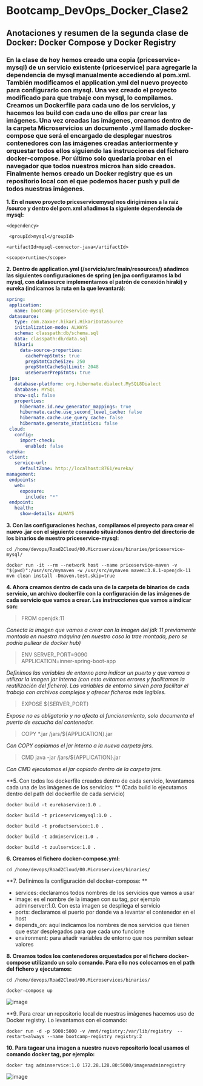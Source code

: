 # Bootcamp_DevOps_Docker_Clase2
## Anotaciones y resumen de la segunda clase de Docker: Docker Compose y Docker Registry

### En la clase de hoy hemos creado una copia (priceservice-mysql) de un servicio existente (priceservice) para agregarle la dependencia de mysql manualmente accediendo al pom.xml. También modificamos el application.yml del nuevo proyecto para configurarlo con mysql. Una vez creado el proyecto modificado para que trabaje con mysql, lo compilamos. Creamos un Dockerfile para cada uno de los servicios, y hacemos los build con cada uno de ellos par crear las imágenes. Una vez creadas las imágenes, creamos dentro de la carpeta Microservicios un documento .yml llamado docker-compose que será el encargado de desplegar nuestros contenedores con las imágenes creadas anteriormente y orquestar todos ellos siguiendo las instrucciones del fichero docker-compose. Por último solo quedaría probar en el navegador que todos nuestros micros han sido creados. Finalmente hemos creado un Docker registry que es un repositorio local con el que podemos hacer push y pull de todos nuestras imágenes.


**1. En el nuevo proyecto priceservicemysql nos dirigimimos a la raíz /source y dentro del pom.xml añadimos la siguiente dependencia de mysql:**

   ` <dependency> `

   ` <groupId>mysql</groupId>`

   ` <artifactId>mysql-connector-java</artifactId> `

   ` <scope>runtime</scope> `

**2. Dentro de application.yml (/servicio/src/main/resources/) añadimos las siguientes configuraciones de spring (en jpa configuramos la bd mysql, con datasource implementamos el patrón de conexión hiraki) y eureka (indicamos la ruta en la que levantará)**:

 ```yml
 spring:
  application:
    name: bootcamp-priceservice-mysql
  datasource:
    type: com.zaxxer.hikari.HikariDataSource    
    initialization-mode: ALWAYS
    schema: classpath:db/schema.sql
    data: classpath:db/data.sql
    hikari:
      data-source-properties:
        cachePrepStmts: true
        prepStmtCacheSize: 250
        prepStmtCacheSqlLimit: 2048
        useServerPrepStmts: true
  jpa:
    database-platform: org.hibernate.dialect.MySQL8Dialect
    database: MYSQL
    show-sql: false
    properties:
      hibernate.id.new_generator_mappings: true
      hibernate.cache.use_second_level_cache: false
      hibernate.cache.use_query_cache: false
      hibernate.generate_statistics: false
  cloud:
    config:
      import-check:
        enabled: false
eureka:
  client:
    service-url:
      defaultZone: http://localhost:8761/eureka/
management:
  endpoints:
    web:
      exposure:
        include: "*"
  endpoint:
    health:
      show-details: ALWAYS 
   ```
      
**3. Con las configuraciones hechas, compilamos el proyecto para crear el nuevo .jar con el siguiente comando situándonos dentro del directorio de los binarios de nuestro priceservice-mysql:**

   ` cd /home/devops/Road2Cloud/00.Microservices/binaries/priceservice-mysql/ `

   ` docker run -it --rm --network host --name priceservice-maven -v "$(pwd)":/usr/src/mymaven -w /usr/src/mymaven maven:3.8.1-openjdk-11 mvn clean install -Dmaven.test.skip=true `

**4. Ahora creamos dentro de cada una de la carpeta de binarios de cada servicio, un archivo dockerfile con la configuración de las imágenes de cada servicio que vamos a crear. Las instrucciones que vamos a indicar son:**

  > FROM openjdk:11 

   *Conecta la imagen que vamos a crear con la imagen del jdk 11 previamente montada en nuestra máquina (en nuestro caso la trae montada, pero se podría pullear de docker hub)*
   
   > ENV SERVER_PORT=9090 \
       APPLICATION=inner-spring-boot-app 
       
   *Definimos las variables de entorno para indicar un puerto y que vamos a utilizar la imagen jar interna (con esto evitamos errores y facilitamos la reutilización del fichero). Las variables de entorno sirven para facilitar el trabajo con archivos complejos y ofrecer ficheros más legibles.*
   
   > EXPOSE ${SERVER_PORT} 

   *Expose no es obligatorio y no afecta al funcionamiento, solo documenta el puerto de escucha del contenedor.*
   
   > COPY *.jar /jars/${APPLICATION}.jar 

   *Con COPY copiamos el jar interno a la nueva carpeta jars.*
   
   > CMD java -jar /jars/${APPLICATION}.jar
 
   *Con CMD ejecutamos el jar copiado dentro de la carpeta jars.*
   
**5. Con todos los dockerfile creados dentro de cada servicio, levantamos cada una de las imágenes de los servicios: **
(Cada build lo ejecutamos dentro del path del dockerfile de cada servicio)

` docker build -t eurekaservice:1.0 . `

` docker build -t priceservicemysql:1.0 . `

` docker build -t productservice:1.0 . `

` docker build -t adminservice:1.0 . `

` docker build -t zuulservice:1.0 . `

**6. Creamos el fichero docker-compose.yml:**

` cd /home/devops/Road2Cloud/00.Microservices/binaries/ `

**7. Definimos la configuración del docker-compose: **
   - services: declaramos todos nombres de los servicios que vamos a usar
   - image: es el nombre de la imagen con su tag, por ejemplo adminserver:1.0. Con esta imagen se despliega el servicio
   - ports: declaramos el puerto por donde va a levantar el contenedor en el host
   - depends_on: aquí indicamos los nombres de nos servicios que tienen que estar desplegados para que cada uno funcione
   - environment: para añadir variables de entorno que nos permiten setear valores
 
 **8. Creamos todos los contenedores orquestados por el fichero docker-compose utilizando un solo comando. Para ello nos colocamos en el path del fichero y ejecutamos:**
 
 ` cd /home/devops/Road2Cloud/00.Microservices/binaries/ `
 
 ` docker-compose up `
 
 ![image](https://user-images.githubusercontent.com/69739273/168346897-5eebc7a6-9297-4799-938f-bf5108585049.png)

**9. Para crear un repositorio local de nuestras imágenes hacemos uso de Docker registry. Lo levantamos con el comando:

` docker run -d -p 5000:5000 -v /mnt/registry:/var/lib/registry  --restart=always --name bootcamp-registry registry:2 `

**10. Para tagear una imagen a nuestro nuevo repositorio local usamos el comando docker tag, por ejemplo:**

` docker tag adminservice:1.0 172.28.128.80:5000/imagenadminregistry `

![image](https://user-images.githubusercontent.com/69739273/168373540-e8a5fec3-3c42-4629-9b75-f7276248e144.png)

